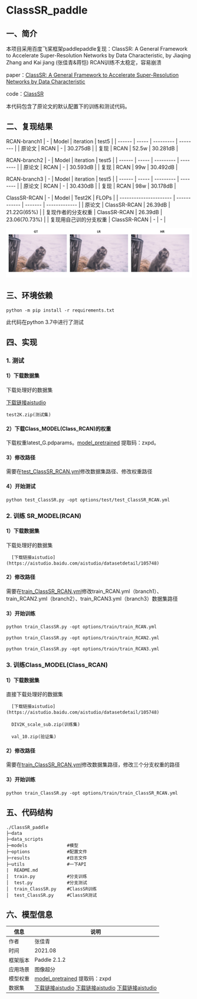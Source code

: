 # ClassSR_paddle
## 一、简介
本项目采用百度飞桨框架paddlepaddle复现：ClassSR: A General Framework to Accelerate Super-Resolution Networks by Data Characteristic, by Jiaqing Zhang and Kai jiang (张佳青&蒋恺)
RCAN训练不太稳定，容易崩溃

paper：[ClassSR: A General Framework to Accelerate Super-Resolution Networks by Data Characteristic](https://openaccess.thecvf.com/content/CVPR2021/papers/Kong_ClassSR_A_General_Framework_to_Accelerate_Super-Resolution_Networks_by_Data_CVPR_2021_paper.pdf)

code：[ClassSR](https://github.com/Xiangtaokong/ClassSR)

本代码包含了原论文的默认配置下的训练和测试代码。

## 二、复现结果

RCAN-branch1
| -      | Model | iteration | test5    |
| ------ | ----- | --------- | -------- |
| 原论文 | RCAN  | -         | 30.275dB |
| 复现   | RCAN  | 52.5w     | 30.281dB |

RCAN-branch2
| -      | Model | iteration | test5    |
| ------ | ----- | --------- | -------- |
| 原论文 | RCAN  | -         | 30.593dB |
| 复现   | RCAN  | 99w       | 30.492dB |

RCAN-branch3
| -      | Model | iteration | test5    |
| ------ | ----- | --------- | -------- |
| 原论文 | RCAN  | -         | 30.430dB |
| 复现   | RCAN  | 98w       | 30.178dB |

ClassSR-RCAN
| -                      | Model        | Test2K  | FLOPs         |
| ---------------------- | ------------ | ------- | ------------- |
| 原论文                 | ClassSR-RCAN | 26.39dB | 21.22G(65%)   |
| 复现作者的分支权重     | ClassSR-RCAN | 26.39dB | 23.06(70.73%) |
| 复现用自己训的分支权重 | ClassSR-RCAN | -       | -             |

![Results](https://github.com/icey-zhang/ClassSR_paddle/blob/main/results/ClassSR_result.png)

## 三、环境依赖

```
python -m pip install -r requirements.txt
```

此代码在python 3.7中进行了测试

## 四、实现

### 1. 测试
#### 1）下载数据集

下载处理好的数据集

   [下载链接aistudio](https://aistudio.baidu.com/aistudio/datasetdetail/105748)

    test2K.zip(测试集)

#### 2）下载Class_MODEL(Class_RCAN)的权重

下载权重latest_G.pdparams。[model_pretrained](https://pan.baidu.com/s/1B4DdsBDaiH74uwcp-oMosw) 提取码：zxpd。

#### 3）修改路径

需要在[test_ClassSR_RCAN.yml](https://github.com/icey-zhang/ClassSR_paddle/blob/main/options/test/test_ClassSR_RCAN.yml)修改数据集路径、修改权重路径

#### 4）开始测试

```
python test_ClassSR.py -opt options/test/test_ClassSR_RCAN.yml
```

### 2. 训练 SR_MODEL(RCAN)
#### 1）下载数据集
下载处理好的数据集

      [下载链接aistudio](https://aistudio.baidu.com/aistudio/datasetdetail/105748) 
  
#### 2）修改路径

需要在[train_ClassSR_RCAN.yml](https://github.com/icey-zhang/ClassSR_paddle/blob/main/options/train)修改train_RCAN.yml（branch1）、train_RCAN2.yml（branch2）、train_RCAN3.yml（branch3）数据集路径   


####  3）开始训练

```
python train_ClassSR.py -opt options/train/train_RCAN.yml
```
```
python train_ClassSR.py -opt options/train/train_RCAN2.yml
```
```
python train_ClassSR.py -opt options/train/train_RCAN3.yml
```

### 3. 训练Class_MODEL(Class_RCAN)

#### 1）下载数据集

直接下载处理好的数据集
  
      [下载链接aistudio](https://aistudio.baidu.com/aistudio/datasetdetail/105748)

      DIV2K_scale_sub.zip(训练集)

      val_10.zip(验证集)

#### 2）修改路径

需要在[train_ClassSR_RCAN.yml](https://github.com/icey-zhang/ClassSR_paddle/blob/main/options/train/train_ClassSR_RCAN.yml)修改数据集路径，修改三个分支权重的路径

#### 3）开始训练

```
python train_ClassSR.py -opt options/train/train_ClassSR_RCAN.yml
```

## 五、代码结构


```
./ClassSR_paddle
├─data             
├─data_scripts                                          
├─models               #模型
├─options              #配置文件
├─results              #日志文件
├─utils                #一下API                                               
|  README.md                               
│  train.py            #分支训练
│  test.py             #分支测试
│  train_ClassSR.py    #ClassSR训练
│  test_ClassSR.py     #ClassSR测试

```

## 六、模型信息

| 信息     | 说明                                                         |
| -------- | ------------------------------------------------------------ |
| 作者     | 张佳青                                                       |
| 时间     | 2021.08                                                      |
| 框架版本 | Paddle 2.1.2                                                 |
| 应用场景 | 图像超分                                                     |
| 模型权重 | [model_pretrained](https://pan.baidu.com/s/1B4DdsBDaiH74uwcp-oMosw) 提取码：zxpd |
| 数据集   | [下载链接aistudio](https://aistudio.baidu.com/aistudio/datasetdetail/104667) [下载链接aistudio](https://aistudio.baidu.com/aistudio/datasetdetail/105748) [下载链接aistudio](https://aistudio.baidu.com/aistudio/datasetdetail/55117) |
